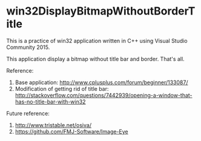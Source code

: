 # win32DisplayBitmapWithoutBorderTitle

This is a practice of win32 application written in C++ using Visual Studio Community 2015.

This application display a bitmap without title bar and border. That's all.

Reference:
1. Base application: http://www.cplusplus.com/forum/beginner/133087/
2. Modification of getting rid of title bar: http://stackoverflow.com/questions/7442939/opening-a-window-that-has-no-title-bar-with-win32

Future reference:
1. http://www.tristable.net/osiva/
2. https://github.com/FMJ-Software/Image-Eye
